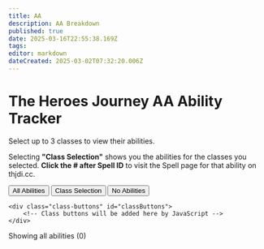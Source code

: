 ```yaml
---
title: AA
description: AA Breakdown
published: true
date: 2025-03-16T22:55:38.169Z
tags: 
editor: markdown
dateCreated: 2025-03-02T07:32:20.006Z
---
```


# The Heroes Journey AA Ability Tracker

Select up to 3 classes to view their abilities.

Selecting **"Class Selection"** shows you the abilities for the classes you selected.
**Click the # after Spell ID** to visit the Spell page for that ability on thjdi.cc.

<div class="controls">
    <div class="filter-options">
        <button class="mode-button active" data-mode="all">All Abilities</button>
        <button class="mode-button" data-mode="selection">Class Selection</button>
        <button class="mode-button" data-mode="none">No Abilities</button>
    </div>
    
    <div class="class-buttons" id="classButtons">
        <!-- Class buttons will be added here by JavaScript -->
    </div>
</div>

<div class="stats" id="stats">
    Showing all abilities (0)
</div>

<div class="abilities-container" id="abilitiesContainer">
    <!-- Abilities will be added here by JavaScript -->
</div>